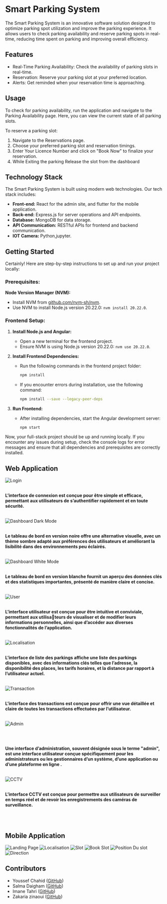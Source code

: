 # Smart Parking System

The Smart Parking System is an innovative software solution designed to optimize parking spot utilization and improve the parking experience. It allows users to check parking availability and reserve parking spots in real-time, reducing time spent on parking and improving overall efficiency.

## Features 

- Real-Time Parking Availability: Check the availability of parking slots in real-time.
- Reservation: Reserve your parking slot at your preferred location.
- Alerts: Get reminded when your reservation time is approaching.

## Usage

To check for parking availability, run the application and navigate to the Parking Availability page. Here, you can view the current state of all parking slots.

To reserve a parking slot:

1. Navigate to the Reservations page.
2. Choose your preferred parking slot and reservation timings.
3. Enter Your Licence Number and click on "Book Now" to finalize your reservation.
4. While Exiting the parking Release the slot from the dashboard

## Technology Stack

The Smart Parking System is built using modern web technologies. Our tech stack includes:

- **Front-end:** React for the admin site, and flutter for the mobile application.
- **Back-end:** Express.js for server operations and API endpoints.
- **Database:** MongoDB for data storage.
- **API Communication:** RESTful APIs for frontend and backend communication.
- **IOT Camera:** Python,jupyter.

## Getting Started

Certainly! Here are step-by-step instructions to set up and run your project locally:

### Prerequisites:

 **Node Version Manager (NVM):**
   - Install NVM from [github.com/nvm-sh/nvm](https://github.com/nvm-sh/nvm).
   - Use NVM to install Node.js version 20.22.0: `nvm install 20.22.0`.

   ### Frontend Setup:

1. **Install Node.js and Angular:**
   - Open a new terminal for the frontend project.
   - Ensure NVM is using Node.js version 20.22.0: `nvm use 20.22.0`.
  

2. **Install Frontend Dependencies:**
   - Run the following commands in the frontend project folder:
     ```bash
     npm install
     ```

   - If you encounter errors during installation, use the following command:
     ```bash
     npm install --save --legacy-peer-deps
     ```

3. **Run Frontend:**
   - After installing dependencies, start the Angular development server:
     ```bash
     npm start
     ```


Now, your full-stack project should be up and running locally. If you encounter any issues during setup, check the console logs for error messages and ensure that all dependencies and prerequisites are correctly installed.

## Web Application

![Login](screen/login.jpeg)
<br>
<br>

**L’interface de connexion est conçue pour être simple et efficace, permettant aux utilisateurs de s’authentifier rapidement et en toute sécurité.**
<br>
<br>

![Dashboard Dark Mode](screen/dashboard.jpeg)
<br>
<br>

**Le tableau de bord en version noire offre une alternative visuelle, avec un thème sombre adapté aux préférences des utilisateurs et améliorant la lisibilité dans des environnements
peu éclairés.**
<br>
<br>

![Dashboard White Mode](screen/dashboard-white.jpeg)
<br>
<br>

**Le tableau de bord en version blanche fournit un aperçu des données clés et des statistiques importantes, présenté de manière claire et concise.**
<br>
<br>

![User](screen/userr.jpeg)
<br>
<br>

**L’interface utilisateur est conçue pour être intuitive et conviviale, permettant aux utilisa￾teurs de visualiser et de modifier leurs informations personnelles, ainsi que d’accéder aux diverses fonctionnalités de l’application.**
<br>
<br>

![Localisation](screen/localisation.jpeg)
<br>
<br>

**L’interface de liste des parkings affiche une liste des parkings disponibles, avec des informations clés telles que l’adresse, la disponibilité des places, les tarifs horaires, et la distance par rapport à l’utilisateur actuel.**
<br>
<br>

![Transaction](screen/transaction.jpeg)
<br>
<br>

**L’interface des transactions est conçue pour offrir une vue détaillée et claire de toutes les
transactions effectuées par l’utilisateur.**
<br>
<br>

![Admin](screen/adminn.jpeg)

<br>
<br>

**Une interface d’administration, souvent désignée sous le terme "admin", est une interface utilisateur conçue spécifiquement pour les administrateurs ou les gestionnaires d’un système, d’une application ou d’une plateforme en ligne .**
<br>
<br>

![CCTV](screen/cctv.jpeg)
<br>
<br>

**L’interface CCTV est conçue pour permettre aux utilisateurs de surveiller en temps réel
et de revoir les enregistrements des caméras de surveillance.**

<br>
<br>

## Mobile Application

![Landing Page](screen/1.png)
![Localisation](screen/2.png)
![Slot](screen/3.png)
![Book Slot](screen/4.png)
![Position Du slot](screen/5-position.png)
![Direction](screen/6-traget.png)

## Contributors
- Youssef Chahid ([GitHub](https://github.com/Chahid5))
- Salma Daigham ([GitHub](https://github.com/salmasd5))
- Imane Tahri ([GitHub](https://github.com/imanetahri123))
- Zakaria zinaoui ([GitHub](https://github.com/zakariaZinaOui))
